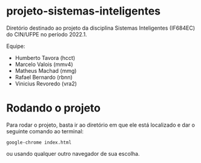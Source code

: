 # projeto-sistemas-inteligentes
Diretório destinado ao projeto da disciplina Sistemas Inteligentes (IF684EC) do CIN/UFPE no período 2022.1.

Equipe:
- Humberto Tavora (hcct)
- Marcelo Valois (mmv4)
- Matheus Machad (mmg)
- Rafael Bernardo (rbnn)
- Vinicius Revoredo (vra2)

# Rodando o projeto

Para rodar o projeto, basta ir ao diretório em que ele está localizado e dar o seguinte comando ao terminal:
```
google-chrome index.html
```
ou usando qualquer outro navegador de sua escolha.
